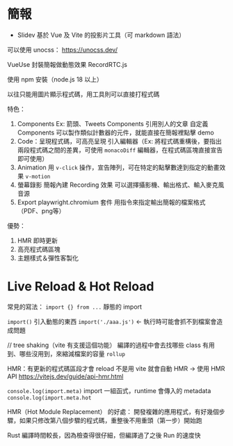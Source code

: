 # 簡報
- Slidev
  基於 Vue 及 Vite 的投影片工具（可 markdown 語法）
  
可以使用 unocss：
https://unocss.dev/

VueUse 封裝簡報做動態效果
RecordRTC.js

使用 npm 安裝（node.js 18 以上）

以往只能用圖片顯示程式碼，用工具則可以直接打程式碼

特色：
1. Components
   Ex: 箭頭、Tweets Components 引用別人的文章
   自定義 Components 可以製作類似計數器的元件，就能直接在簡報裡點擊 demo
2. Code：呈現程式碼，可高亮呈現
   引入編輯器（Ex: 將程式碼重構後，要指出兩段程式碼之間的差異，可使用 `monacoDiff` 編輯器，在程式碼區塊直接宣告即可使用）
3. Animation
   用 `v-click` 操作，宣告陣列，可在特定的點擊數達到指定的動畫效果
   `v-motion` 
4. 螢幕錄影
   簡報內建 Recording 效果
   可以選擇攝影機、輸出格式、輸入麥克風音源
5. Export
   playwright.chromium 套件
   用指令來指定輸出簡報的檔案格式（PDF、png等）

優勢：
1. HMR 即時更新
2. 高亮程式碼區塊
3. 主題樣式＆彈性客製化

# Live Reload & Hot Reload
常見的寫法：
`import {} from ...` 靜態的 import

`import()` 引入動態的東西
`import('./aaa.js')` <- 執行時可能會抓不到檔案會造成問題

// tree shaking（vite 有支援這個功能）
編譯的過程中會去找哪些 class 有用到、哪些沒用到，來縮減檔案的容量
`rollup` 

HMR：有更新的程式碼區段才會 reload
不是用 vite 就會自動 HMR -> 使用 HMR API
https://vitejs.dev/guide/api-hmr.html

`console.log(import.meta)` import 一組函式，runtime 會傳入的 metadata
`console.log(import.meta.hot`

HMR（Hot Module Replacement） 的好處：
開發複雜的應用程式，有好幾個步驟，如果只修改第八個步驟的程式碼，重整後不用重頭（第一步）開始跑

Rust
編譯時間較長，因為檢查得很仔細，但編譯過了之後 Run 的速度快




